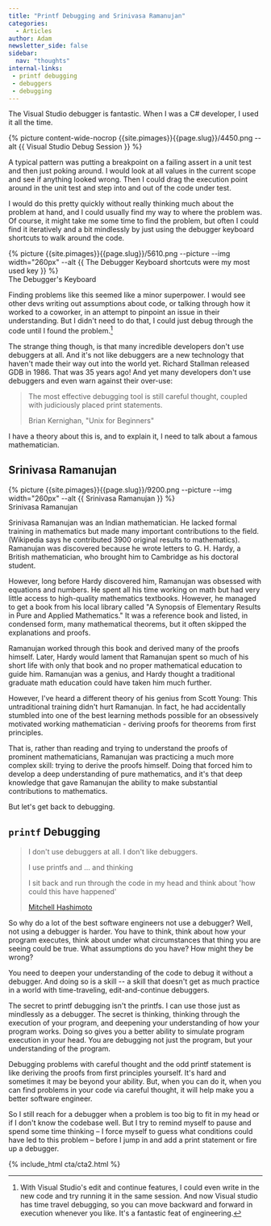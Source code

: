 ```yaml
---
title: "Printf Debugging and Srinivasa Ramanujan"
categories:
  - Articles
author: Adam
newsletter_side: false
sidebar:
  nav: "thoughts"
internal-links:
 - printf debugging
 - debuggers
 - debugging
---
```

The Visual Studio debugger is fantastic. When I was a C# developer, I used it all the time.

<div class="wide">
{% picture content-wide-nocrop {{site.pimages}}{{page.slug}}/4450.png --alt {{ Visual Studio Debug Session }} %}
</div>

A typical pattern was putting a breakpoint on a failing assert in a unit test and then just poking around. I would look at all values in the current scope and see if anything looked wrong. Then I could drag the execution point around in the unit test and step into and out of the code under test.  

I would do this pretty quickly without really thinking much about the problem at hand, and I could usually find my way to where the problem was. Of course, it might take me some time to find the problem, but often I could find it iteratively and a bit mindlessly by just using the debugger keyboard shortcuts to walk around the code.

<div class="align-left">
 {% picture {{site.pimages}}{{page.slug}}/5610.png --picture --img width="260px" --alt {{ The Debugger Keyboard shortcuts were my most used key }} %}
<figcaption>The Debugger's Keyboard</figcaption>
</div>

Finding problems like this seemed like a minor superpower. I would see other devs writing out assumptions about code, or talking through how it worked to a coworker, in an attempt to pinpoint an issue in their understanding. But I didn't need to do that, I could just debug through the code until I found the problem.[^1]

The strange thing though, is that many incredible developers don't use debuggers at all. And it's not like debuggers are a new technology that haven't made their way out into the world yet. Richard Stallman released GDB in 1986. That was 35 years ago! And yet many developers don't use debuggers and even warn against their over-use:

> The most effective debugging tool is still careful thought, coupled with judiciously placed print statements.
>
> Brian Kernighan, "Unix for Beginners"

I have a theory about this is, and to explain it, I need to talk about a famous mathematician.

## Srinivasa Ramanujan

<div class="align-right">
 {% picture {{site.pimages}}{{page.slug}}/9200.png --picture --img width="260px" --alt {{ Srinivasa Ramanujan }} %}
<figcaption>Srinivasa Ramanujan</figcaption>
</div>

Srinivasa Ramanujan was an Indian mathematician. He lacked formal training in mathematics but made many important contributions to the field. (Wikipedia says he contributed 3900 original results to mathematics). Ramanujan was discovered because he wrote letters to G. H. Hardy, a British mathematician, who brought him to Cambridge as his doctoral student.

However, long before Hardy discovered him, Ramanujan was obsessed with equations and numbers. He spent all his time working on math but had very little access to high-quality mathematics textbooks. However, he managed to get a book from his local library called "A Synopsis of Elementary Results in Pure and Applied Mathematics." It was a reference book and listed, in condensed form, many mathematical theorems, but it often skipped the explanations and proofs.

Ramanujan worked through this book and derived many of the proofs himself. Later, Hardy would lament that Ramanujan spent so much of his short life with only that book and no proper mathematical education to guide him. Ramanujan was a genius, and Hardy thought a traditional graduate math education could have taken him much further.

However, I've heard a different theory of his genius from Scott Young: This untraditional training didn't hurt Ramanujan. In fact, he had accidentally stumbled into one of the best learning methods possible for an obsessively motivated working mathematician - deriving proofs for theorems from first principles.

That is, rather than reading and trying to understand the proofs of prominent mathematicians, Ramanujan was practicing a much more complex skill: trying to derive the proofs himself. Doing that forced him to develop a deep understanding of pure mathematics, and it's that deep knowledge that gave Ramanujan the ability to make substantial contributions to mathematics.

But let's get back to debugging.

## `printf` Debugging

> I don't use debuggers at all. I don't like debuggers.
>
> I use printfs and ... and thinking
>
> I sit back and run through the code in my head and think about 'how could this have happened'
>
> [Mitchell Hashimoto](https://youtu.be/LA8KF9Fs2sk?t=3110)

So why do a lot of the best software engineers not use a debugger? Well, not using a debugger is harder. You have to think, think about how your program executes, think about under what circumstances that thing you are seeing could be true. What assumptions do you have? How might they be wrong?

You need to deepen your understanding of the code to debug it without a debugger. And doing so is a skill -- a skill that doesn't get as much practice in a world with time-traveling, edit-and-continue debuggers.

The secret to printf debugging isn't the printfs. I can use those just as mindlessly as a debugger. The secret is thinking, thinking through the execution of your program, and deepening your understanding of how your program works. Doing so gives you a better ability to simulate program execution in your head. You are debugging not just the program, but your understanding of the program.

Debugging problems with careful thought and the odd printf statement is like deriving the proofs from first principles yourself. It's hard and sometimes it may be beyond your ability. But, when you can do it, when you can find problems in your code via careful thought, it will help make you a better software engineer.

So I still reach for a debugger when a problem is too big to fit in my head or if I don't know the codebase well. But I try to remind myself to pause and spend some time thinking – I force myself to guess what conditions could have led to this problem – before I jump in and add a print statement or fire up a debugger.

[^1]: With Visual Studio's edit and continue features, I could even write in the new code and try running it in the same session. And now Visual studio has time travel debugging, so you can move backward and forward in execution whenever you like. It's a fantastic feat of engineering.

{% include_html cta/cta2.html %}
